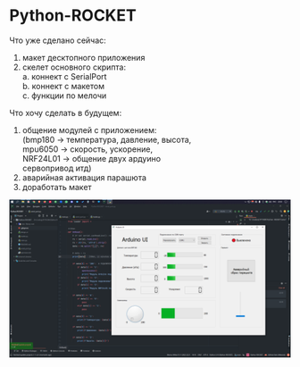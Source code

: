 # Python-ROCKET

Что уже сделано сейчас:
1. макет десктопного приложения
2. скелет основного скрипта:</br>
  а. коннект с SerialPort</br>
  b. коннект с макетом</br>
  c. функции по мелочи
  

Что хочу сделать в будущем:
1. общение модулей с приложением: </br>
  (bmp180 -> температура, давление, высота,</br>
  mpu6050 -> скорость, ускорение,</br>
  NRF24L01 -> общение двух ардуино</br>
  сервопривод итд)</br>
2. аварийная активация парашюта
3. доработать макет


<img src='Screenshot.png'>
